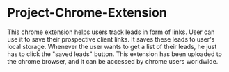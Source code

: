 # Project-Chrome-Extension 

This chrome extension helps users track leads in form of links.
User can use it to save their prospective client links.
It saves these leads to user's local storage.
Whenever the user wants to get a list of their leads, he just has to click the "saved leads" button.
This extension has been uploaded to the chrome browser, and it can be accessed by chrome users worldwide.
